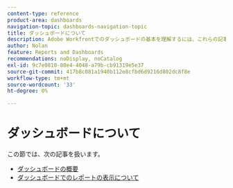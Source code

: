 ```yaml
---
content-type: reference
product-area: dashboards
navigation-topic: dashboards-navigation-topic
title: ダッシュボードについて
description: Adobe Workfrontでのダッシュボードの基本を理解するには、これらの記事を確認してください。
author: Nolan
feature: Reports and Dashboards
recommendations: noDisplay, noCatalog
exl-id: 9c7e0810-80e4-4048-a79b-cb91319e5e37
source-git-commit: 417b8c081a1940b112e8cfbd6d9216d802dc8f8e
workflow-type: tm+mt
source-wordcount: '33'
ht-degree: 0%

---
```


# ダッシュボードについて

この節では、次の記事を扱います。

* [ダッシュボードの概要](../../../reports-and-dashboards/dashboards/understanding-dashboards/get-started-dashboards.md)
* [ダッシュボードでのレポートの表示について](../../../reports-and-dashboards/dashboards/understanding-dashboards/understand-how-reports-display-dashboard.md)

